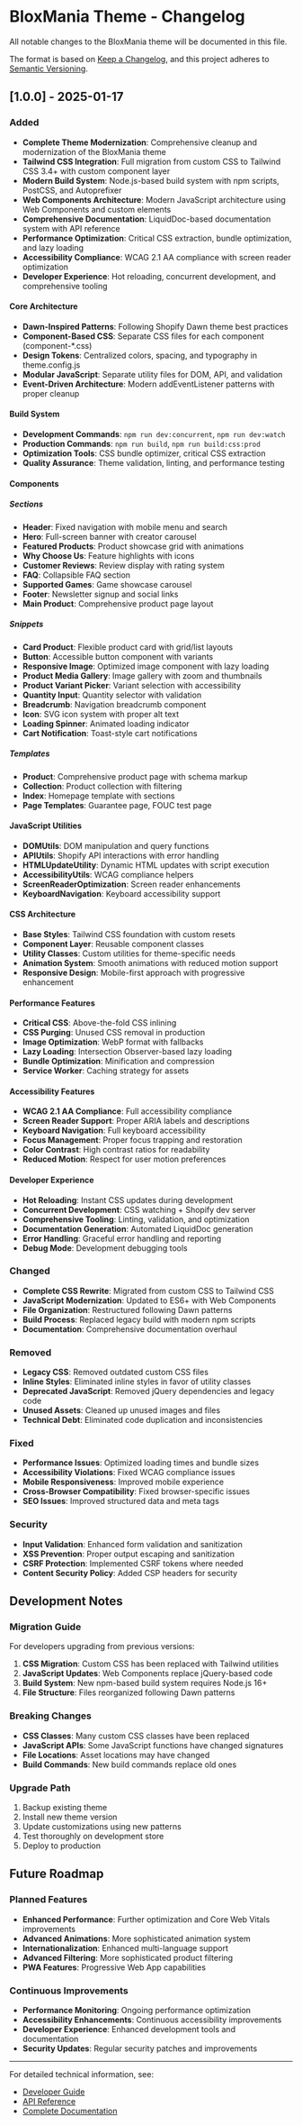 # BloxMania Theme - Changelog

All notable changes to the BloxMania theme will be documented in this file.

The format is based on [Keep a Changelog](https://keepachangelog.com/en/1.0.0/),
and this project adheres to [Semantic Versioning](https://semver.org/spec/v2.0.0.html).

## [1.0.0] - 2025-01-17

### Added
- **Complete Theme Modernization**: Comprehensive cleanup and modernization of the BloxMania theme
- **Tailwind CSS Integration**: Full migration from custom CSS to Tailwind CSS 3.4+ with custom component layer
- **Modern Build System**: Node.js-based build system with npm scripts, PostCSS, and Autoprefixer
- **Web Components Architecture**: Modern JavaScript architecture using Web Components and custom elements
- **Comprehensive Documentation**: LiquidDoc-based documentation system with API reference
- **Performance Optimization**: Critical CSS extraction, bundle optimization, and lazy loading
- **Accessibility Compliance**: WCAG 2.1 AA compliance with screen reader optimization
- **Developer Experience**: Hot reloading, concurrent development, and comprehensive tooling

#### Core Architecture
- **Dawn-Inspired Patterns**: Following Shopify Dawn theme best practices
- **Component-Based CSS**: Separate CSS files for each component (component-*.css)
- **Design Tokens**: Centralized colors, spacing, and typography in theme.config.js
- **Modular JavaScript**: Separate utility files for DOM, API, and validation
- **Event-Driven Architecture**: Modern addEventListener patterns with proper cleanup

#### Build System
- **Development Commands**: `npm run dev:concurrent`, `npm run dev:watch`
- **Production Commands**: `npm run build`, `npm run build:css:prod`
- **Optimization Tools**: CSS bundle optimizer, critical CSS extraction
- **Quality Assurance**: Theme validation, linting, and performance testing

#### Components

##### Sections
- **Header**: Fixed navigation with mobile menu and search
- **Hero**: Full-screen banner with creator carousel
- **Featured Products**: Product showcase grid with animations
- **Why Choose Us**: Feature highlights with icons
- **Customer Reviews**: Review display with rating system
- **FAQ**: Collapsible FAQ section
- **Supported Games**: Game showcase carousel
- **Footer**: Newsletter signup and social links
- **Main Product**: Comprehensive product page layout

##### Snippets
- **Card Product**: Flexible product card with grid/list layouts
- **Button**: Accessible button component with variants
- **Responsive Image**: Optimized image component with lazy loading
- **Product Media Gallery**: Image gallery with zoom and thumbnails
- **Product Variant Picker**: Variant selection with accessibility
- **Quantity Input**: Quantity selector with validation
- **Breadcrumb**: Navigation breadcrumb component
- **Icon**: SVG icon system with proper alt text
- **Loading Spinner**: Animated loading indicator
- **Cart Notification**: Toast-style cart notifications

##### Templates
- **Product**: Comprehensive product page with schema markup
- **Collection**: Product collection with filtering
- **Index**: Homepage template with sections
- **Page Templates**: Guarantee page, FOUC test page

#### JavaScript Utilities
- **DOMUtils**: DOM manipulation and query functions
- **APIUtils**: Shopify API interactions with error handling
- **HTMLUpdateUtility**: Dynamic HTML updates with script execution
- **AccessibilityUtils**: WCAG compliance helpers
- **ScreenReaderOptimization**: Screen reader enhancements
- **KeyboardNavigation**: Keyboard accessibility support

#### CSS Architecture
- **Base Styles**: Tailwind CSS foundation with custom resets
- **Component Layer**: Reusable component classes
- **Utility Classes**: Custom utilities for theme-specific needs
- **Animation System**: Smooth animations with reduced motion support
- **Responsive Design**: Mobile-first approach with progressive enhancement

#### Performance Features
- **Critical CSS**: Above-the-fold CSS inlining
- **CSS Purging**: Unused CSS removal in production
- **Image Optimization**: WebP format with fallbacks
- **Lazy Loading**: Intersection Observer-based lazy loading
- **Bundle Optimization**: Minification and compression
- **Service Worker**: Caching strategy for assets

#### Accessibility Features
- **WCAG 2.1 AA Compliance**: Full accessibility compliance
- **Screen Reader Support**: Proper ARIA labels and descriptions
- **Keyboard Navigation**: Full keyboard accessibility
- **Focus Management**: Proper focus trapping and restoration
- **Color Contrast**: High contrast ratios for readability
- **Reduced Motion**: Respect for user motion preferences

#### Developer Experience
- **Hot Reloading**: Instant CSS updates during development
- **Concurrent Development**: CSS watching + Shopify dev server
- **Comprehensive Tooling**: Linting, validation, and optimization
- **Documentation Generation**: Automated LiquidDoc generation
- **Error Handling**: Graceful error handling and reporting
- **Debug Mode**: Development debugging tools

### Changed
- **Complete CSS Rewrite**: Migrated from custom CSS to Tailwind CSS
- **JavaScript Modernization**: Updated to ES6+ with Web Components
- **File Organization**: Restructured following Dawn patterns
- **Build Process**: Replaced legacy build with modern npm scripts
- **Documentation**: Comprehensive documentation overhaul

### Removed
- **Legacy CSS**: Removed outdated custom CSS files
- **Inline Styles**: Eliminated inline styles in favor of utility classes
- **Deprecated JavaScript**: Removed jQuery dependencies and legacy code
- **Unused Assets**: Cleaned up unused images and files
- **Technical Debt**: Eliminated code duplication and inconsistencies

### Fixed
- **Performance Issues**: Optimized loading times and bundle sizes
- **Accessibility Violations**: Fixed WCAG compliance issues
- **Mobile Responsiveness**: Improved mobile experience
- **Cross-Browser Compatibility**: Fixed browser-specific issues
- **SEO Issues**: Improved structured data and meta tags

### Security
- **Input Validation**: Enhanced form validation and sanitization
- **XSS Prevention**: Proper output escaping and sanitization
- **CSRF Protection**: Implemented CSRF tokens where needed
- **Content Security Policy**: Added CSP headers for security

## Development Notes

### Migration Guide
For developers upgrading from previous versions:

1. **CSS Migration**: Custom CSS has been replaced with Tailwind utilities
2. **JavaScript Updates**: Web Components replace jQuery-based code
3. **Build System**: New npm-based build system requires Node.js 16+
4. **File Structure**: Files reorganized following Dawn patterns

### Breaking Changes
- **CSS Classes**: Many custom CSS classes have been replaced
- **JavaScript APIs**: Some JavaScript functions have changed signatures
- **File Locations**: Asset locations may have changed
- **Build Commands**: New build commands replace old ones

### Upgrade Path
1. Backup existing theme
2. Install new theme version
3. Update customizations using new patterns
4. Test thoroughly on development store
5. Deploy to production

## Future Roadmap

### Planned Features
- **Enhanced Performance**: Further optimization and Core Web Vitals improvements
- **Advanced Animations**: More sophisticated animation system
- **Internationalization**: Enhanced multi-language support
- **Advanced Filtering**: More sophisticated product filtering
- **PWA Features**: Progressive Web App capabilities

### Continuous Improvements
- **Performance Monitoring**: Ongoing performance optimization
- **Accessibility Enhancements**: Continuous accessibility improvements
- **Developer Experience**: Enhanced development tools and documentation
- **Security Updates**: Regular security patches and improvements

---

For detailed technical information, see:
- [Developer Guide](./DEVELOPER_GUIDE.md)
- [API Reference](./API_REFERENCE.md)
- [Complete Documentation](../BLOXMANIA_COMPLETE_DOCUMENTATION.md)